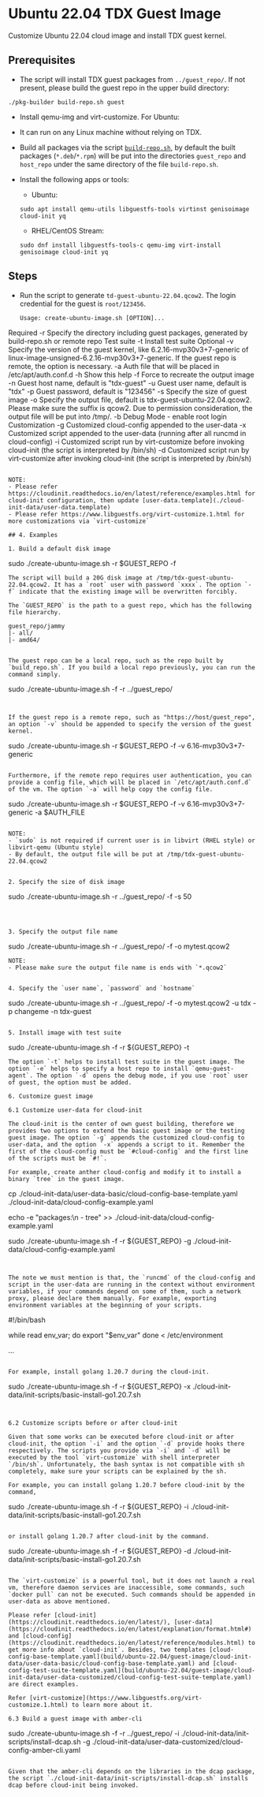 # Ubuntu 22.04 TDX Guest Image

Customize Ubuntu 22.04 cloud image and install TDX guest kernel.

## Prerequisites

- The script will install TDX guest packages from `../guest_repo/`. If not present, please build the guest repo in the upper build directory:

`./pkg-builder build-repo.sh guest`

- Install qemu-img and virt-customize. For Ubuntu:

- It can run on any Linux machine without relying on TDX.
- Build all packages via the script [`build-repo.sh`](../build-repo.sh), by default the built packages (`*.deb`/`*.rpm`) will be put into the directories `guest_repo` and `host_repo` under the same directory of the file `build-repo.sh`.
- Install the following apps or tools:
  - Ubuntu:
  ```
  sudo apt install qemu-utils libguestfs-tools virtinst genisoimage cloud-init yq
  ```
  - RHEL/CentOS Stream:
  ```
  sudo dnf install libguestfs-tools-c qemu-img virt-install genisoimage cloud-init yq
  ```

## Steps

- Run the script to generate `td-guest-ubuntu-22.04.qcow2`. The login credential for the guest is `root/123456`.

  ```
  Usage: create-ubuntu-image.sh [OPTION]...
Required
  -r <guest repo>           Specify the directory including guest packages, generated by build-repo.sh or remote repo
Test suite
  -t                        Install test suite
Optional
  -v <kernel version>       Specify the version of the guest kernel, like 6.2.16-mvp30v3+7-generic of
                            linux-image-unsigned-6.2.16-mvp30v3+7-generic. If the guest repo is remote,
                            the option is necessary. 
  -a                        Auth file that will be placed in /etc/apt/auth.conf.d
  -h                        Show this help
  -f                        Force to recreate the output image
  -n                        Guest host name, default is "tdx-guest"
  -u                        Guest user name, default is "tdx"
  -p                        Guest password, default is "123456"
  -s                        Specify the size of guest image
  -o <output file>          Specify the output file, default is tdx-guest-ubuntu-22.04.qcow2.
                            Please make sure the suffix is qcow2. Due to permission consideration,
                            the output file will be put into /tmp/<output file>.
  -b                        Debug Mode
                            - enable root login
Customization
  -g                        Customized cloud-config appended to the user-data
  -x                        Customized script appended to the user-data (running after all runcmd in cloud-config)
  -i                        Customized script run by virt-customize before invoking cloud-init (the script is interpreted by /bin/sh)
  -d                        Customized script run by virt-customize after invoking cloud-init (the script is interpreted by /bin/sh)
  ```

  NOTE:
  - Please refer https://cloudinit.readthedocs.io/en/latest/reference/examples.html for cloud-init configuration, then update [user-data.template](./cloud-init-data/user-data.template)
  - Please refer https://www.libguestfs.org/virt-customize.1.html for more customizations via `virt-customize`

## 4. Examples

1. Build a default disk image
  
  ```
  sudo ./create-ubuntu-image.sh -r $GUEST_REPO -f
  ```
  The script will build a 20G disk image at /tmp/tdx-guest-ubuntu-22.04.qcow2. It has a `root` user with password `xxxx`. The option `-f` indicate that the existing image will be overwritten forcibly.

  The `GUEST_REPO` is the path to a guest repo, which has the following file hierarchy.

  ```
    guest_repo/jammy
    |- all/
    |- amd64/
  ```

  The guest repo can be a local repo, such as the repo built by `build_repo.sh`. If you build a local repo previously, you can run the command simply.

  ```
  sudo ./create-ubuntu-image.sh -f -r ../guest_repo/
  ```

  
  If the guest repo is a remote repo, such as "https://host/guest_repo", an option `-v` should be appended to specify the version of the guest kernel.

  ```
  sudo ./create-ubuntu-image.sh -r $GUEST_REPO -f -v 6.16-mvp30v3+7-generic
  ```

  Furthermore, if the remote repo requires user authentication, you can provide a config file, which will be placed in `/etc/apt/auth.conf.d` of the vm. The option `-a` will help copy the config file.

  ```
  sudo ./create-ubuntu-image.sh -r $GUEST_REPO -f -v 6.16-mvp30v3+7-generic -a $AUTH_FILE
  ```

  NOTE:
  - `sudo` is not required if current user is in libvirt (RHEL style) or libvirt-qemu (Ubuntu style)
  - By default, the output file will be put at /tmp/tdx-guest-ubuntu-22.04.qcow2


2. Specify the size of disk image

  ```
  sudo ./create-ubuntu-image.sh -r ../guest_repo/ -f -s 50
  ```



3. Specify the output file name

  ```
  sudo ./create-ubuntu-image.sh -r ../guest_repo/ -f -o mytest.qcow2
  ```
  NOTE:
  - Please make sure the output file name is ends with `*.qcow2`


4. Specify the `user name`, `password` and `hostname`

  ```
  sudo ./create-ubuntu-image.sh -r ../guest_repo/ -f -o mytest.qcow2 -u tdx -p changeme -n tdx-guest
  ```

5. Install image with test suite

  ```
  sudo ./create-ubuntu-image.sh -f -r ${GUEST_REPO} -t
  ```
  The option `-t` helps to install test suite in the guest image. The option `-e` helps to specify a host repo to install `qemu-guest-agent`. The option `-d` opens the debug mode, if you use `root` user of guest, the option must be added.

6. Customize guest image

6.1 Customize user-data for cloud-init

The cloud-init is the center of own guest building, therefore we provides two options to extend the basic guest image or the testing guest image. The option `-g` appends the customized cloud-config to user-data, and the option `-x` appends a script to it. Remember the first of the cloud-config must be `#cloud-config` and the first line of the scripts must be `#!`. 

For example, create anther cloud-config and modify it to install a binary `tree` in the guest image.

```
cp ./cloud-init-data/user-data-basic/cloud-config-base-template.yaml ./cloud-init-data/cloud-config-example.yaml

echo -e "packages:\n  - tree" >>  ./cloud-init-data/cloud-config-example.yaml

sudo ./create-ubuntu-image.sh -f -r ${GUEST_REPO} -g ./cloud-init-data/cloud-config-example.yaml
```


The note we must mention is that, the `runcmd` of the cloud-config and script in the user-data are running in the context without environment variables, if your commands depend on some of them, such a network proxy, please declare them manually. For example, exporting environment variables at the beginning of your scripts.

```
#!/bin/bash

while read env_var; do
  export "$env_var"
done < /etc/environment

...
```

For example, install golang 1.20.7 during the cloud-init.

```
sudo ./create-ubuntu-image.sh -f -r ${GUEST_REPO} -x ./cloud-init-data/init-scripts/basic-install-go1.20.7.sh
```


6.2 Customize scripts before or after cloud-init

Given that some works can be executed before cloud-init or after cloud-init, the option `-i` and the option `-d` provide hooks there respectively. The scripts you provide via `-i` and `-d` will be executed by the tool `virt-customize` with shell interpreter `/bin/sh`. Unfortunately, the bash syntax is not compatible with sh completely, make sure your scripts can be explained by the sh. 

For example, you can install golang 1.20.7 before cloud-init by the command, 

```
sudo ./create-ubuntu-image.sh -f -r ${GUEST_REPO} -i ./cloud-init-data/init-scripts/basic-install-go1.20.7.sh
```

or install golang 1.20.7 after cloud-init by the command.

```
sudo ./create-ubuntu-image.sh -f -r ${GUEST_REPO} -d ./cloud-init-data/init-scripts/basic-install-go1.20.7.sh
```

The `virt-customize` is a powerful tool, but it does not launch a real vm, therefore daemon services are inaccessible, some commands, such `docker pull` can not be executed. Such commands should be appended in user-data as above mentioned.

Please refer [cloud-init](https://cloudinit.readthedocs.io/en/latest/), [user-data](https://cloudinit.readthedocs.io/en/latest/explanation/format.html#) and [cloud-config](https://cloudinit.readthedocs.io/en/latest/reference/modules.html) to get more info about `cloud-init`. Besides, two templates [cloud-config-base-template.yaml](build/ubuntu-22.04/guest-image/cloud-init-data/user-data-basic/cloud-config-base-template.yaml) and [cloud-config-test-suite-template.yaml](build/ubuntu-22.04/guest-image/cloud-init-data/user-data-customized/cloud-config-test-suite-template.yaml) are direct examples.

Refer [virt-customize](https://www.libguestfs.org/virt-customize.1.html) to learn more about it. 

6.3 Build a guest image with amber-cli

```
sudo ./create-ubuntu-image.sh -f -r ../guest_repo/ -i ./cloud-init-data/init-scripts/install-dcap.sh -g ./cloud-init-data/user-data-customized/cloud-config-amber-cli.yaml 
```

Given that the amber-cli depends on the libraries in the dcap package, the script `./cloud-init-data/init-scripts/install-dcap.sh` installs dcap before cloud-init being invoked.





